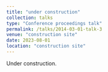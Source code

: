 ```yaml
---
title: "under construction"
collection: talks
type: "Conference proceedings talk"
permalink: /talks/2014-03-01-talk-3
venue: "construction site"
date: 2023-08-01
location: "construction site"
---
```


Under construction.
